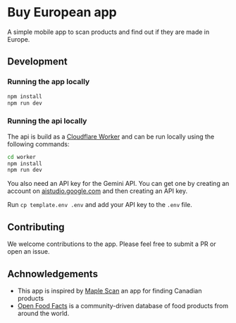 # Buy European app

A simple mobile app to scan products and find out if they are made in Europe.

## Development

### Running the app locally

```bash
npm install
npm run dev
```

### Running the api locally

The api is build as a [Cloudflare Worker](https://workers.cloudflare.com/) and can be run locally using the following commands:

```bash
cd worker
npm install
npm run dev
```

You also need an API key for the Gemini API. You can get one by creating an account on [aistudio.google.com](https://aistudio.google.com/) and then creating an API key.

Run `cp template.env .env` and add your API key to the `.env` file.

## Contributing

We welcome contributions to the app. Please feel free to submit a PR or open an issue.

## Achnowledgements

- This app is inspired by [Maple Scan](https://maplescan.ca/) an app for finding Canadian products
- [Open Food Facts](https://world.openfoodfacts.org/) is a community-driven database of food products from around the world.
